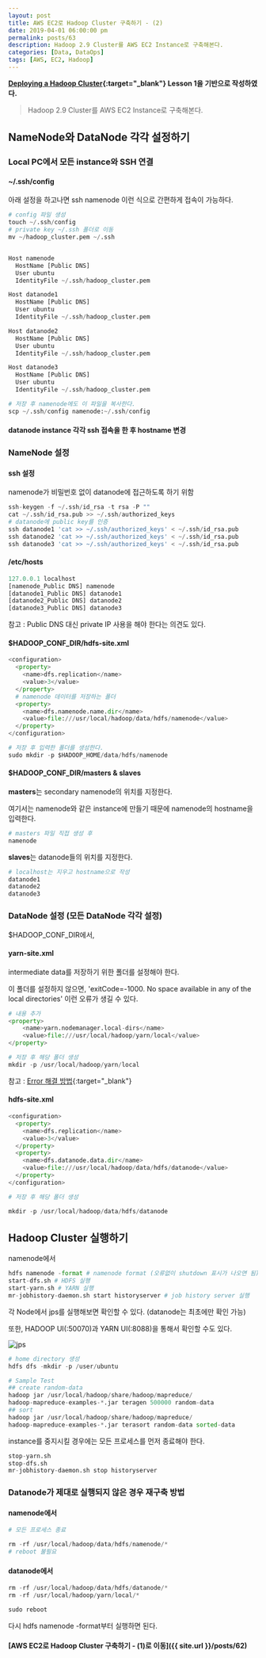```yaml
---
layout: post
title: AWS EC2로 Hadoop Cluster 구축하기 - (2)
date: 2019-04-01 06:00:00 pm
permalink: posts/63
description: Hadoop 2.9 Cluster를 AWS EC2 Instance로 구축해본다.
categories: [Data, DataOps]
tags: [AWS, EC2, Hadoop]
---
```


**[Deploying a Hadoop Cluster](https://www.udacity.com/course/deploying-a-hadoop-cluster--ud1000){:target="_blank"} Lesson 1을 기반으로 작성하였다.**

> Hadoop 2.9 Cluster를 AWS EC2 Instance로 구축해본다.

## NameNode와 DataNode 각각 설정하기

### Local PC에서 모든 instance와 SSH 연결

#### ~/.ssh/config

아래 설정을 하고나면 ssh namenode 이런 식으로 간편하게 접속이 가능하다.

``` python
# config 파일 생성
touch ~/.ssh/config
# private key ~/.ssh 폴더로 이동
mv ~/hadoop_cluster.pem ~/.ssh


Host namenode
  HostName [Public DNS]
  User ubuntu
  IdentityFile ~/.ssh/hadoop_cluster.pem

Host datanode1
  HostName [Public DNS]
  User ubuntu 
  IdentityFile ~/.ssh/hadoop_cluster.pem

Host datanode2
  HostName [Public DNS]
  User ubuntu 
  IdentityFile ~/.ssh/hadoop_cluster.pem

Host datanode3
  HostName [Public DNS]
  User ubuntu 
  IdentityFile ~/.ssh/hadoop_cluster.pem

# 저장 후 namenode에도 이 파일을 복사한다.
scp ~/.ssh/config namenode:~/.ssh/config
```

#### datanode instance 각각 ssh 접속을 한 후 hostname 변경

### NameNode 설정

#### ssh 설정

namenode가 비밀번호 없이 datanode에 접근하도록 하기 위함

``` python
ssh-keygen -f ~/.ssh/id_rsa -t rsa -P ""
cat ~/.ssh/id_rsa.pub >> ~/.ssh/authorized_keys
# datanode에 public key를 인증
ssh datanode1 'cat >> ~/.ssh/authorized_keys' < ~/.ssh/id_rsa.pub
ssh datanode2 'cat >> ~/.ssh/authorized_keys' < ~/.ssh/id_rsa.pub
ssh datanode3 'cat >> ~/.ssh/authorized_keys' < ~/.ssh/id_rsa.pub
```

#### /etc/hosts

``` python
127.0.0.1 localhost
[namenode_Public DNS] namenode
[datanode1_Public DNS] datanode1
[datanode2_Public DNS] datanode2
[datanode3_Public DNS] datanode3
```

참고 : Public DNS 대신 private IP 사용을 해야 한다는 의견도 있다.

#### $HADOOP_CONF_DIR/hdfs-site.xml

``` python
<configuration>
  <property>
    <name>dfs.replication</name>
    <value>3</value>
  </property>
  # namenode 데이터를 저장하는 폴더
  <property>
    <name>dfs.namenode.name.dir</name>
    <value>file:///usr/local/hadoop/data/hdfs/namenode</value>
  </property>
</configuration>

# 저장 후 입력한 폴더를 생성한다.
sudo mkdir -p $HADOOP_HOME/data/hdfs/namenode
```

#### $HADOOP_CONF_DIR/masters & slaves

**masters**는 secondary namenode의 위치를 지정한다. 

여기서는 namenode와 같은 instance에 만들기 때문에 namenode의 hostname을 입력한다.

``` python
# masters 파일 직접 생성 후
namenode
```

**slaves**는 datanode들의 위치를 지정한다. 

``` python
# localhost는 지우고 hostname으로 작성
datanode1
datanode2
datanode3
```

### DataNode 설정 (모든 DataNode 각각 설정)

$HADOOP_CONF_DIR에서,

#### yarn-site.xml

intermediate data를 저장하기 위한 폴더를 설정해야 한다. 

이 폴더를 설정하지 않으면, 'exitCode=-1000. No space available in any of the local directories' 이런 오류가 생길 수 있다.

``` python
# 내용 추가
<property>
    <name>yarn.nodemanager.local-dirs</name>
    <value>file:///usr/local/hadoop/yarn/local</value>
</property>

# 저장 후 해당 폴더 생성
mkdir -p /usr/local/hadoop/yarn/local
```

참고 : [Error 해결 방법](https://datameer.zendesk.com/hc/en-us/articles/115005147483-Container-failed-exitCode-1000-No-space-available-in-any-of-the-local-directories-){:target="_blank"}

#### hdfs-site.xml

``` python
<configuration>
  <property>
    <name>dfs.replication</name>
    <value>3</value>
  </property>
  <property>
    <name>dfs.datanode.data.dir</name>
    <value>file:///usr/local/hadoop/data/hdfs/datanode</value>
  </property>
</configuration>

# 저장 후 해당 폴더 생성

mkdir -p /usr/local/hadoop/data/hdfs/datanode
```

## Hadoop Cluster 실행하기

namenode에서

``` python
hdfs namenode -format # namenode format (오류없이 shutdown 표시가 나오면 됨)
start-dfs.sh # HDFS 실행
start-yarn.sh # YARN 실행
mr-jobhistory-daemon.sh start historyserver # job history server 실행
```

각 Node에서 jps를 실행해보면 확인할 수 있다. (datanode는 최초에만 확인 가능)

또한, HADOOP UI(:50070)과 YARN UI(:8088)을 통해서 확인할 수도 있다.

![jps]({{site.baseurl}}/assets/img/aws/aws_hadoop_3.png)

``` python
# home directory 생성
hdfs dfs -mkdir -p /user/ubuntu

# Sample Test
## create random-data
hadoop jar /usr/local/hadoop/share/hadoop/mapreduce/
hadoop-mapreduce-examples-*.jar teragen 500000 random-data
## sort
hadoop jar /usr/local/hadoop/share/hadoop/mapreduce/
hadoop-mapreduce-examples-*.jar terasort random-data sorted-data
```

instance를 중지시킬 경우에는 모든 프로세스를 먼저 종료해야 한다.

``` python
stop-yarn.sh
stop-dfs.sh
mr-jobhistory-daemon.sh stop historyserver
```

### Datanode가 제대로 실행되지 않은 경우 재구축 방법

#### namenode에서

``` python
# 모든 프로세스 종료

rm -rf /usr/local/hadoop/data/hdfs/namenode/*
# reboot 불필요
```

#### datanode에서

``` python
rm -rf /usr/local/hadoop/data/hdfs/datanode/*
rm -rf /usr/local/hadoop/yarn/local/*

sudo reboot
```

다시 hdfs namenode -format부터 실행하면 된다.

#### [AWS EC2로 Hadoop Cluster 구축하기 - (1)로 이동]({{ site.url }}/posts/62)